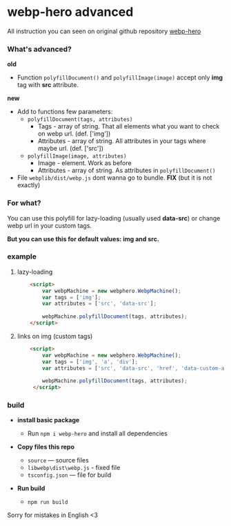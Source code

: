 webp-hero advanced
=========

All instruction you can seen on original github repository [webp-hero](https://github.com/chase-moskal/webp-hero)

### What's advanced?

**old**  

   - Function `polyfillDocument()` and `polyfillImage(image)` accept only **img** tag with **src** attribute.
   
**new**

   - Add to functions few parameters:
        - `polyfillDocument(tags, attributes)` 
            - Tags - array of string. That all elements what you want to check on webp url. (def. ['img'])
            - Attributes - array of string. All attributes in your tags where maybe url. (def. ['src'])
        - `polyfillImage(image, attributes)`
            - Image - element. Work as before
            - Attributes - array of string. As attributes in `polyfillDocument()`
   - File `webplib/dist/webp.js` dont wanna go to bundle. **FIX** (but it is not exactly)
    

### For what?

You can use this polyfill for lazy-loading (usually used **data-src**) or change webp url in your custom tags.

**But you can use this for default values: img and src.**

### example

1. lazy-loading

	```html
    	<script>
    		var webpMachine = new webphero.WebpMachine();
   		    var tags = ['img'];
  		    var attributes = ['src', 'data-src'];
 		    
    		webpMachine.polyfillDocument(tags, attributes);
    	</script>
    ```

2. links on img (custom tags)

	```html
	    <script>
         	var webpMachine = new webphero.WebpMachine();
        	var tags = ['img', 'a', 'div'];
       		var attributes = ['src', 'data-src', 'href', 'data-custom-attr'];
      		    
         	webpMachine.polyfillDocument(tags, attributes);
         </script>
	```

### build


- **install basic package**
	- Run `npm i webp-hero` and install all dependencies

- **Copy files this repo**
	- `source` — source files
	- `libwebp\dist\webp.js` - fixed file
	- `tsconfig.json` — file for build
- **Run build**
    - `npm run build`
    
Sorry for mistakes in English <3